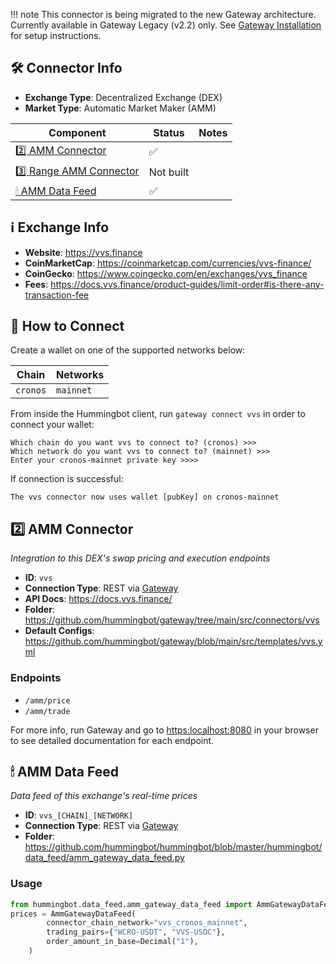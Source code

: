 
!!! note
    This connector is being migrated to the new Gateway architecture. Currently available in Gateway Legacy (v2.2) only. See [Gateway Installation](/gateway/installation) for setup instructions.

## 🛠 Connector Info

- **Exchange Type**: Decentralized Exchange (DEX)
- **Market Type**: Automatic Market Maker (AMM)

| Component | Status | Notes | 
| --------- | ------ | ----- |
| [2️⃣ AMM Connector](#2-amm-connector) | ✅ |
| [3️⃣ Range AMM Connector](#3-range-amm-connector) | Not built |
| [🕯 AMM Data Feed](#amm-data-feed) | ✅ |

## ℹ️ Exchange Info

- **Website**: <https://vvs.finance>
- **CoinMarketCap**: <https://coinmarketcap.com/currencies/vvs-finance/>
- **CoinGecko**: <https://www.coingecko.com/en/exchanges/vvs_finance>
- **Fees**: <https://docs.vvs.finance/product-guides/limit-order#is-there-any-transaction-fee>

## 🔑 How to Connect

Create a wallet on one of the supported networks below:

| Chain | Networks | 
| ----- | -------- |
| `cronos` | `mainnet` 

From inside the Hummingbot client, run `gateway connect vvs` in order to connect your wallet:

```
Which chain do you want vvs to connect to? (cronos) >>>
Which network do you want vvs to connect to? (mainnet) >>>
Enter your cronos-mainnet private key >>>>
```

If connection is successful:

```
The vvs connector now uses wallet [pubKey] on cronos-mainnet
```


## 2️⃣ AMM Connector
*Integration to this DEX's swap pricing and execution endpoints*

- **ID**: `vvs`
- **Connection Type**: REST via [Gateway](/gateway)
- **API Docs**: <https://docs.vvs.finance/>
- **Folder**: <https://github.com/hummingbot/gateway/tree/main/src/connectors/vvs>
- **Default Configs**: <https://github.com/hummingbot/gateway/blob/main/src/templates/vvs.yml>

### Endpoints

- `/amm/price`
- `/amm/trade`


For more info, run Gateway and go to <https:localhost:8080> in your browser to see detailed documentation for each endpoint.

## 🕯 AMM Data Feed
*Data feed of this exchange's real-time prices*

- **ID**: `vvs_[CHAIN]_[NETWORK]`
- **Connection Type**: REST via [Gateway](/gateway)
- **Folder**: <https://github.com/hummingbot/hummingbot/blob/master/hummingbot/data_feed/amm_gateway_data_feed.py>

### Usage

```python
from hummingbot.data_feed.amm_gateway_data_feed import AmmGatewayDataFeed
prices = AmmGatewayDataFeed(
        connector_chain_network="vvs_cronos_mainnet",
        trading_pairs={"WCRO-USDT", "VVS-USDC"},
        order_amount_in_base=Decimal("1"),
    )
```